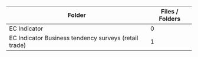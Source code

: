 | Folder                                                |   Files / Folders |
|-------------------------------------------------------|-------------------|
| EC Indicator                                          |                 0 |
| EC Indicator Business tendency surveys (retail trade) |                 1 |
